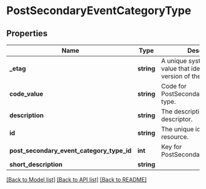 # PostSecondaryEventCategoryType

## Properties
Name | Type | Description | Notes
------------ | ------------- | ------------- | -------------
**_etag** | **string** | A unique system-generated value that identifies the version of the resource. | [optional] 
**code_value** | **string** | Code for PostSecondaryEventCategory type. | 
**description** | **string** | The description of the descriptor. | 
**id** | **string** | The unique identifier of the resource. | 
**post_secondary_event_category_type_id** | **int** | Key for PostSecondaryEventCategory | [optional] 
**short_description** | **string** |  | 

[[Back to Model list]](../README.md#documentation-for-models) [[Back to API list]](../README.md#documentation-for-api-endpoints) [[Back to README]](../README.md)


